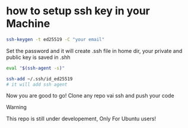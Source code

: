 # how to setup ssh key in your Machine 

``` bash
ssh-keygen -t ed25519 -C "your email"
```

Set the password and it will create .ssh file in home dir, your private and public key is saved in .shh

```bash
eval "$(ssh-agent -s)"

ssh-add ~/.ssh/id_ed25519
# it will add ssh agent 
```

Now you are good to go! Clone any repo vai ssh and push your code 

> [!WARNING]
> This repo is still under developement, Only For Ubuntu users! 